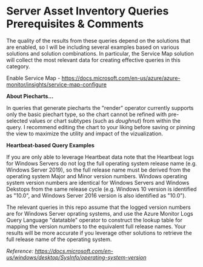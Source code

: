 # Server Asset Inventory Queries Prerequisites & Comments

The quality of the results from these queries depend on the solutions that are enabled, so I will be including several examples based on various solutions and solution combinations. In particular, the Service Map solution will collect the most relevant data for creating effective queries in this category.

Enable Service Map - https://docs.microsoft.com/en-us/azure/azure-monitor/insights/service-map-configure

**About Piecharts...**

In queries that generate piecharts the "render" operator currently supports only the basic piechart type, so the chart cannot be refined with pre-selected values or chart subtypes (such as *doughnut*) from within the query. I recommend editing the chart to your liking before saving or pinning the view to maximize the utility and impact of the vizualization.

**Heartbeat-based Query Examples**

If you are only able to leverage Heartbeat data note that the Heartbeat logs for Windows Servers do not log the full operating system release name (e.g. Windows Server 2019), so the full release name must be derived from the operating system Major and Minor version numbers. Windows operating system version numbers are identical for Windows Servers and Windows Dekstops from the same release cycle (e.g. Windows 10 version is identified as "10.0", and Windows Server 2016 version is also identified as "10.0").

The relevant queries in this repo assume that the logged version numbers are for Windows Server oprating systems, and use the Azure Monitor Logs Query Language "datatable" operator to construct the lookup table for mapping the version numbers to the equivalent full release names. Your results will be more accurate if you leverage other solutions to retrieve the full release name of the operating system.

*Reference: https://docs.microsoft.com/en-us/windows/desktop/SysInfo/operating-system-version*

